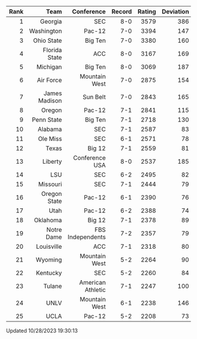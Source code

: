 | Rank  | Team                 | Conference           | Record   | Rating | Deviation |
| ---:  | ---:                 | ---:                 | ---:     | ---:   | ---:      |
| 1     | Georgia              | SEC                  | 8-0      | 3579   | 386       |
| 2     | Washington           | Pac-12               | 7-0      | 3394   | 147       |
| 3     | Ohio State           | Big Ten              | 7-0      | 3380   | 160       |
| 4     | Florida State        | ACC                  | 8-0      | 3167   | 169       |
| 5     | Michigan             | Big Ten              | 8-0      | 3069   | 187       |
| 6     | Air Force            | Mountain West        | 7-0      | 2875   | 154       |
| 7     | James Madison        | Sun Belt             | 7-0      | 2843   | 165       |
| 8     | Oregon               | Pac-12               | 7-1      | 2841   | 115       |
| 9     | Penn State           | Big Ten              | 7-1      | 2718   | 130       |
| 10    | Alabama              | SEC                  | 7-1      | 2587   | 83        |
| 11    | Ole Miss             | SEC                  | 6-1      | 2571   | 78        |
| 12    | Texas                | Big 12               | 7-1      | 2559   | 81        |
| 13    | Liberty              | Conference USA       | 8-0      | 2537   | 185       |
| 14    | LSU                  | SEC                  | 6-2      | 2495   | 82        |
| 15    | Missouri             | SEC                  | 7-1      | 2444   | 79        |
| 16    | Oregon State         | Pac-12               | 6-1      | 2390   | 76        |
| 17    | Utah                 | Pac-12               | 6-2      | 2388   | 74        |
| 18    | Oklahoma             | Big 12               | 7-1      | 2378   | 89        |
| 19    | Notre Dame           | FBS Independents     | 7-2      | 2357   | 79        |
| 20    | Louisville           | ACC                  | 7-1      | 2318   | 80        |
| 21    | Wyoming              | Mountain West        | 5-2      | 2264   | 90        |
| 22    | Kentucky             | SEC                  | 5-2      | 2260   | 84        |
| 23    | Tulane               | American Athletic    | 7-1      | 2247   | 100       |
| 24    | UNLV                 | Mountain West        | 6-1      | 2238   | 146       |
| 25    | UCLA                 | Pac-12               | 5-2      | 2208   | 73        |

Updated 10/28/2023 19:30:13
